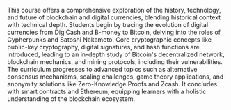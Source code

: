 This course offers a comprehensive exploration of the history, technology, and future of blockchain and digital currencies, blending historical context with technical depth. Students begin by tracing the evolution of digital currencies from DigiCash and B-money to Bitcoin, delving into the roles of Cypherpunks and Satoshi Nakamoto. Core cryptographic concepts like public-key cryptography, digital signatures, and hash functions are introduced, leading to an in-depth study of Bitcoin's decentralized network, blockchain mechanics, and mining protocols, including their vulnerabilities. The curriculum progresses to advanced topics such as alternative consensus mechanisms, scaling challenges, game theory applications, and anonymity solutions like Zero-Knowledge Proofs and Zcash. It concludes with smart contracts and Ethereum, equipping learners with a holistic understanding of the blockchain ecosystem.
